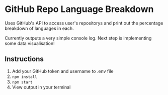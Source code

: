 # GitHub Repo Language Breakdown

Uses GitHub's API to access user's repositorys and print out the percentage breakdown of languages in each.


Currently outputs a very simple console log. Next step is implementing some data visualisation!

## Instructions
1. Add your GitHub token and username to .env file
2. `` npm install ``
3. `` npm start ``
4. View output in your terminal
